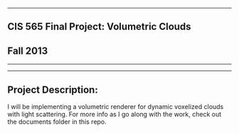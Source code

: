 -------------------------------------------------------------------------------
CIS 565 Final Project: Volumetric Clouds
-------------------------------------------------------------------------------
Fall 2013
-------------------------------------------------------------------------------
-------------------------------------------------------------------------------

-------------------------------------------------------------------------------
Project Description:
-------------------------------------------------------------------------------

I will be implementing a volumetric renderer for dynamic voxelized clouds with 
light scattering. For more info as I go along with the work, check out the
documents folder in this repo.